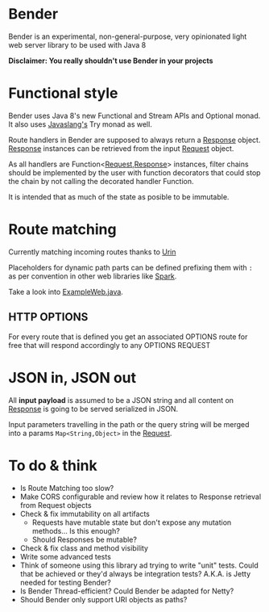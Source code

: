 # Bender
Bender is an experimental, non-general-purpose, very opinionated light web server library to be used with Java 8

**Disclaimer: You really shouldn't use Bender in your projects**

# Functional style
Bender uses Java 8's new Functional and Stream APIs and Optional monad. It also uses [Javaslang's](http://javaslang.com) Try monad as well.

Route handlers in Bender are supposed to always return a [Response](https://github.com/ggalmazor/bender/blob/master/src/main/java/net/programania/bender/Response.java) object. [Response](https://github.com/ggalmazor/bender/blob/master/src/main/java/net/programania/bender/Response.java) instances can be retrieved from the input [Request](https://github.com/ggalmazor/bender/blob/master/src/main/java/net/programania/bender/Request.java) object.

As all handlers are Function<[Request](https://github.com/ggalmazor/bender/blob/master/src/main/java/net/programania/bender/Request.java),[Response](https://github.com/ggalmazor/bender/blob/master/src/main/java/net/programania/bender/Response.java)> instances, filter chains should be implemented by the user with function decorators that could stop the chain by not calling the decorated handler Function.

It is intended that as much of the state as posible to be immutable.

# Route matching

Currently matching incoming routes thanks to [Urin](http://urin.sourceforge.net)

Placeholders for dynamic path parts can be defined prefixing them with `:` as per convention in other web libraries like [Spark](http://sparkjava.com).

Take a look into [ExampleWeb.java](https://github.com/ggalmazor/bender/blob/master/src/main/java/net/programania/example/ExampleWeb.java).

## HTTP OPTIONS

For every route that is defined you get an associated OPTIONS route for free that will respond accordingly to any OPTIONS REQUEST

# JSON in, JSON out

All **input payload** is assumed to be a JSON string and all content on [Response](https://github.com/ggalmazor/bender/blob/master/src/main/java/net/programania/bender/Response.java) is going to be served serialized in JSON.

Input parameters travelling in the path or the query string will be merged into a params `Map<String,Object>` in the [Request](https://github.com/ggalmazor/bender/blob/master/src/main/java/net/programania/bender/Request.java).

# To do & think

 - Is Route Matching too slow?
 - Make CORS configurable and review how it relates to Response retrieval from Request objects
 - Check & fix immutability on all artifacts
    - Requests have mutable state but don't expose any mutation methods... Is this enough?
    - Should Responses be mutable?
 - Check & fix class and method visibility
 - Write some advanced tests
 - Think of someone using this library ad trying to write "unit" tests. Could that be achieved or they'd always be integration tests? A.K.A. is Jetty needed for testing Bender?
 - Is Bender Thread-efficient? Could Bender be adapted for Netty?
 - Should Bender only support URI objects as paths?
